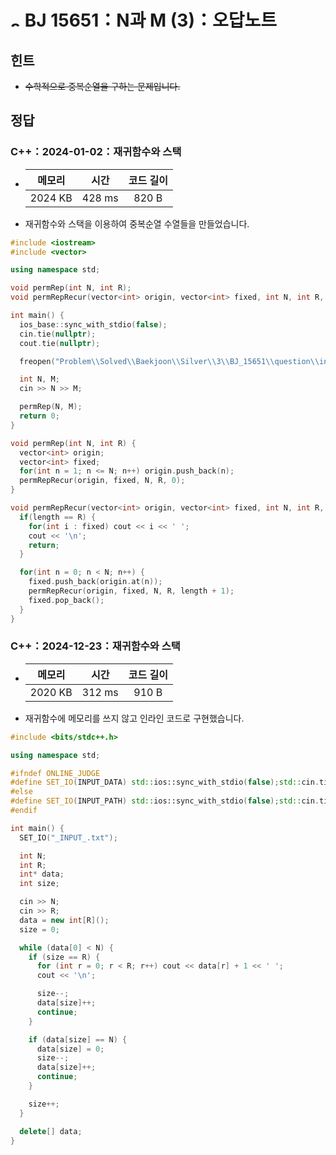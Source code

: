 # <img alt="s3" src="https://d2gd6pc034wcta.cloudfront.net/tier/8.svg" width="16" /> BJ 15651：N과 M (3)：오답노트

## 힌트

- ~~수학적으로 중복순열을 구하는 문제입니다.~~

## 정답

### C++：2024-01-02：재귀함수와 스택

- | 메모리  |  시간  | 코드 길이 |
  | :-----: | :----: | :-------: |
  | 2024 KB | 428 ms |   820 B   |

- 재귀함수와 스택을 이용하여 중복순열 수열들을 만들었습니다.

```cpp
#include <iostream>
#include <vector>

using namespace std;

void permRep(int N, int R);
void permRepRecur(vector<int> origin, vector<int> fixed, int N, int R, int length);

int main() {
  ios_base::sync_with_stdio(false);
  cin.tie(nullptr);
  cout.tie(nullptr);

  freopen("Problem\\Solved\\Baekjoon\\Silver\\3\\BJ_15651\\question\\input.txt", "rt", stdin);

  int N, M;
  cin >> N >> M;

  permRep(N, M);
  return 0;
}

void permRep(int N, int R) {
  vector<int> origin;
  vector<int> fixed;
  for(int n = 1; n <= N; n++) origin.push_back(n);
  permRepRecur(origin, fixed, N, R, 0);
}

void permRepRecur(vector<int> origin, vector<int> fixed, int N, int R, int length) {
  if(length == R) {
    for(int i : fixed) cout << i << ' ';
    cout << '\n';
    return;
  }

  for(int n = 0; n < N; n++) {
    fixed.push_back(origin.at(n));
    permRepRecur(origin, fixed, N, R, length + 1);
    fixed.pop_back();
  }
}
```

### C++：2024-12-23：재귀함수와 스택

- | 메모리  |  시간  | 코드 길이 |
  | :-----: | :----: | :-------: |
  | 2020 KB | 312 ms |   910 B   |

- 재귀함수에 메모리를 쓰지 않고 인라인 코드로 구현했습니다.

```cpp
#include <bits/stdc++.h>

using namespace std;

#ifndef ONLINE_JUDGE
#define SET_IO(INPUT_DATA) std::ios::sync_with_stdio(false);std::cin.tie(nullptr);std::cout.tie(nullptr);std::ifstream fs(INPUT_DATA);std::cin.rdbuf(fs.is_open()?((std::istream*)&fs)->rdbuf():((std::istream*)new std::stringstream(INPUT_DATA))->rdbuf())
#else
#define SET_IO(INPUT_PATH) std::ios::sync_with_stdio(false);std::cin.tie(nullptr);std::cout.tie(nullptr)
#endif

int main() {
  SET_IO("_INPUT_.txt");

  int N;
  int R;
  int* data;
  int size;

  cin >> N;
  cin >> R;
  data = new int[R]();
  size = 0;

  while (data[0] < N) {
    if (size == R) {
      for (int r = 0; r < R; r++) cout << data[r] + 1 << ' ';
      cout << '\n';

      size--;
      data[size]++;
      continue;
    }

    if (data[size] == N) {
      data[size] = 0;
      size--;
      data[size]++;
      continue;
    }

    size++;
  }

  delete[] data;
}
```
